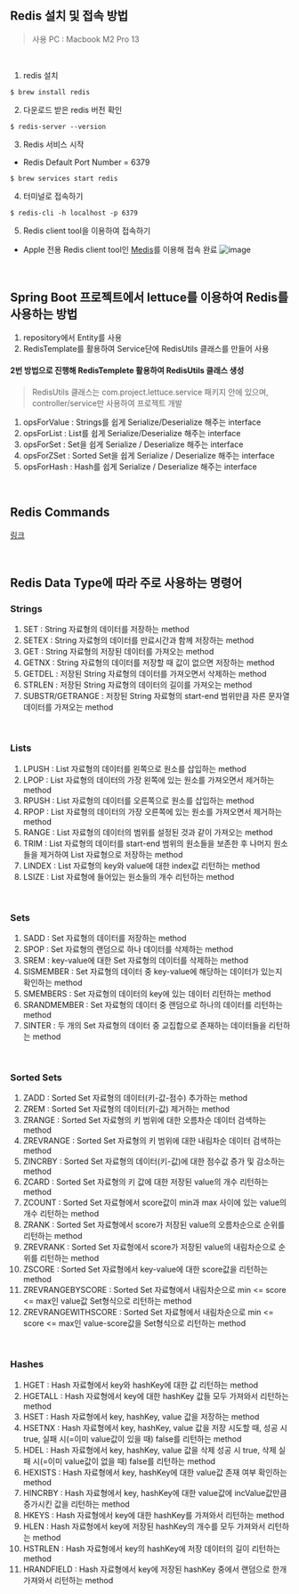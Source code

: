 ## Redis 설치 및 접속 방법
> 사용 PC : Macbook M2 Pro 13

<br/>
 
1) redis 설치
```script
$ brew install redis
```

2) 다운로드 받은 redis 버전 확인
```script
$ redis-server --version
```

3) Redis 서비스 시작
- Redis Default Port Number = 6379
```script
$ brew services start redis
```

4) 터미널로 접속하기
```script
$ redis-cli -h localhost -p 6379
```

5) Redis client tool을 이용하여 접속하기
- Apple 전용 Redis client tool인 [Medis](https://getmedis.com)를 이용해 접속 완료
![image](https://github.com/je-s0n/redis-cli-lettuce/assets/152856285/ed58d671-d821-47a1-b484-09b335252bab)

<br/>

## Spring Boot 프로젝트에서 lettuce를 이용하여 Redis를 사용하는 방법
1) repository에서 Entity를 사용
2) RedisTemplate를 활용하여 Service단에 RedisUtils 클래스를 만들어 사용


#### 2번 방법으로 진행해 RedisTemplete 활용하여 RedisUtils 클래스 생성
> RedisUtils 클래스는 com.project.lettuce.service 패키지 안에 있으며, controller/service만 사용하여 프로젝트 개발

1) opsForValue	: Strings를 쉽게 Serialize/Deserialize 해주는 interface
2) opsForList	: List를 쉽게 Serialize/Deserialize 해주는 interface
3) opsForSet	: Set을 쉽게 Serialize / Deserialize 해주는 interface
4) opsForZSet	: Sorted Set을 쉽게 Serialize / Deserialize 해주는 interface
5) opsForHash	: Hash를 쉽게 Serialize / Deserialize 해주는 interface

<br/>

## Redis Commands
[링크](https://redis.io/commands/)

<br/>

## Redis Data Type에 따라 주로 사용하는 명령어
### Strings
1) SET : String 자료형의 데이터를 저장하는 method
2) SETEX : String 자료형의 데이터를 만료시간과 함께 저장하는 method
3) GET : String 자료형의 저장된 데이터를 가져오는 method
4) GETNX : String 자료형의 데이터를 저장할 때 값이 없으면 저장하는 method
5) GETDEL : 저장된 String 자료형의 데이터를 가져오면서 삭제하는 method
6) STRLEN : 저장된 String 자료형의 데이터의 길이를 가져오는 method
7) SUBSTR/GETRANGE : 저장된 String 자료형의 start-end 범위만큼 자른 문자열 데이터를 가져오는 method
   
<br/>

### Lists
1) LPUSH : List 자료형의 데이터를 왼쪽으로 원소를 삽입하는 method
2) LPOP : List 자료형의 데이터의 가장 왼쪽에 있는 원소를 가져오면서 제거하는 method
3) RPUSH : List 자료형의 데이터를 오른쪽으로 원소를 삽입하는 method
4) RPOP : List 자료형의 데이터의 가장 오른쪽에 있는 원소를 가져오면서 제거하는 method
5) RANGE : List 자료형의 데이터의 범위를 설정된 것과 같이 가져오는 method
6) TRIM : List 자료형의 데이터를 start-end 범위의 원소들을 보존한 후 나머지 원소들을 제거하여 List 자료형으로 저장하는 method
7) LINDEX : List 자료형의 key와 value에 대한 index값 리턴하는 method
8) LSIZE : List 자료형에 들어있는 원소들의 개수 리턴하는 method

<br/>

### Sets
1) SADD : Set 자료형의 데이터를 저장하는 method
2) SPOP : Set 자료형의 랜덤으로 하나 데이터를 삭제하는 method
3) SREM : key-value에 대한 Set 자료형의 데이터를 삭제하는 method
4) SISMEMBER : Set 자료형의 데이터 중 key-value에 해당하는 데이터가 있는지 확인하는 method
5) SMEMBERS : Set 자료형의 데이터의 key에 있는 데이터 리턴하는 method
6) SRANDMEMBER : Set 자료형의 데이터 중 랜덤으로 하나의 데이터를 리턴하는 method
7) SINTER : 두 개의 Set 자료형의 데이터 중 교집합으로 존재하는 데이터들을 리턴하는 method

<br/>

### Sorted Sets
1) ZADD : Sorted Set 자료형의 데이터(키-값-점수) 추가하는 method
2) ZREM : Sorted Set 자료형의 데이터(키-값) 제거하는 method
3) ZRANGE : Sorted Set 자료형의 키 범위에 대한 오름차순 데이터 검색하는 method
4) ZREVRANGE : Sorted Set 자료형의 키 범위에 대한 내림차순 데이터 검색하는 method
5) ZINCRBY : Sorted Set 자료형의 데이터(키-값)에 대한 점수값 증가 및 감소하는 method
6) ZCARD : Sorted Set 자료형의 키 값에 대한 저장된 value의 개수 리턴하는 method
7) ZCOUNT : Sorted Set 자료형에서 score값이 min과 max 사이에 있는 value의 개수 리턴하는 method
8) ZRANK : Sorted Set 자료형에서 score가 저장된 value의 오름차순으로 순위를 리턴하는 method
9) ZREVRANK : Sorted Set 자료형에서 score가 저장된 value의 내림차순으로 순위를 리턴하는 method
10) ZSCORE : Sorted Set 자료형에서 key-value에 대한 score값을 리턴하는 method
11) ZREVRANGEBYSCORE : Sorted Set 자료형에서 내림차순으로 min <= score <= max인 value값 Set형식으로 리턴하는 method
12) ZREVRANGEWITHSCORE : Sorted Set 자료형에서 내림차순으로 min <= score <= max인 value-score값을 Set형식으로 리턴하는 method

<br/>

### Hashes
1) HGET : Hash 자료형에서 key와 hashKey에 대한 값 리턴하는 method
2) HGETALL : Hash 자료형에서 key에 대한 hashKey 값들 모두 가져와서 리턴하는 method
3) HSET : Hash 자료형에서 key, hashKey, value 값을 저장하는 method
4) HSETNX : Hash 자료형에서 key, hashKey, value 값을 저장 시도할 때, 성공 시 true, 실패 시(=이미 value값이 있을 때) false를 리턴하는 method
5) HDEL : Hash 자료형에서 key, hashKey, value 값을 삭제 성공 시 true, 삭제 실패 시(=이미 value값이 없을 때) false를 리턴하는 method
6) HEXISTS : Hash 자료형에서 key, hashKey에 대한 value값 존재 여부 확인하는 method
7) HINCRBY : Hash 자료형에서 key, hashKey에 대한 value값에 incValue값만큼 증가시킨 값을 리턴하는 method
8) HKEYS : Hash 자료형에서 key에 대한 hashKey를 가져와서 리턴하는 method
9) HLEN : Hash 자료형에서 key에 저장된 hashKey의 개수를 모두 가져와서 리턴하는 method
10) HSTRLEN : Hash 자료형에서 key의 hashKey에 저장 데이터의 길이 리턴하는 method
11) HRANDFIELD : Hash 자료형에서 key에 저장된 hashKey 중에서 랜덤으로 한개 가져와서 리턴하는 method
